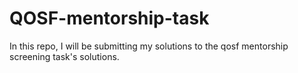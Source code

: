# QOSF-mentorship-task
In this repo, I will be submitting my solutions to the qosf mentorship screening task's solutions.
